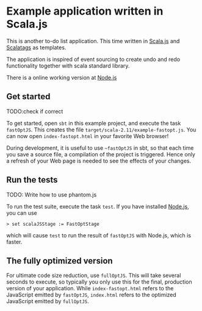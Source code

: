 

# Example application written in Scala.js

This is another to-do list application. This time written in [Scala.js](https://www.scala-js.org/) and
[Scalatags](https://github.com/lihaoyi/scalatags) as templates.

The application is inspired of event sourcing to create undo and redo functionality together with scala standard library.

There is a online working version at [Node.js](http://www.magnusberglund.com/scala-js-lab/)

## Get started

TODO:check if correct

To get started, open `sbt` in this example project, and execute the task
`fastOptJS`. This creates the file `target/scala-2.11/example-fastopt.js`.
You can now open `index-fastopt.html` in your favorite Web browser!

During development, it is useful to use `~fastOptJS` in sbt, so that each
time you save a source file, a compilation of the project is triggered.
Hence only a refresh of your Web page is needed to see the effects of your
changes.

## Run the tests

TODO: Write how to use phantom.js

To run the test suite, execute the task `test`. If you have installed
[Node.js](http://nodejs.org/), you can use

    > set scalaJSStage := FastOptStage

which will cause `test` to run the result of `fastOptJS` with Node.js,
which is faster.


## The fully optimized version

For ultimate code size reduction, use `fullOptJS`. This will take several
seconds to execute, so typically you only use this for the final, production
version of your application. While `index-fastopt.html` refers to the
JavaScript emitted by `fastOptJS`, `index.html` refers to the optimized
JavaScript emitted by `fullOptJS`.
